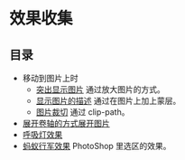 # 效果收集
## 目录
* 移动到图片上时
  * [突出显示图片](https://iamjoel.github.io/effect-collection/src/outstanding-img/) 通过放大图片的方式。
  * [显示图片的描述](https://iamjoel.github.io/effect-collection/src/show-img-description/) 通过在图片上加上蒙层。
   * [图片裁切](https://iamjoel.github.io/effect-collection/src/img-clip/) 通过 clip-path。
* [展开卷轴的方式展开图片](https://iamjoel.github.io/effect-collection/src/center-open/)
* [呼吸灯效果](https://iamjoel.github.io/effect-collection/src/breathe-light/)
* [蚂蚁行军效果](https://iamjoel.github.io/effect-collection/src/marching-ants/) PhotoShop 里选区的效果。
